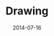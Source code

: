 ---
layout: default
modal-id: 6
date: 2014-07-16
img: drawing.png
alt: image-alt
title: Drawing
# project-date: April 2014
# client: Start Bootstrap
# category: Web Development
description:  <p>Drawing is always fun! </p> <br><br><div class="container portfolio-flex-grid"> <div class="col-lg-9 col-lg-offset-0"> <div class="portfolio-flex-row" > <div class="portfolio-flex-item portfolio-item"> <img src="img/portfolio/drawing/drawing-10.jpg" class="img-responsive"> </div> <div class="portfolio-flex-item portfolio-item"> <img src="img/portfolio/drawing/drawing-1.jpg" class="img-responsive"> </div>  <div class="portfolio-flex-item portfolio-item"> <img src="img/portfolio/drawing/drawing-4.jpg" class="img-responsive"> </div> <div class="portfolio-flex-item portfolio-item"> <img src="img/portfolio/drawing/drawing-2.jpg" class="img-responsive"> </div> <div class="portfolio-flex-item portfolio-item"> <img src="img/portfolio/drawing/drawing-7.jpg" class="img-responsive"> </div> <div class="portfolio-flex-item portfolio-item"> <img src="img/portfolio/drawing/drawing-3.jpg" class="img-responsive"> </div> <div class="portfolio-flex-item portfolio-item"> <img src="img/portfolio/drawing/drawing-6.jpg" class="img-responsive"> </div> <div class="portfolio-flex-item portfolio-item"> <img src="img/portfolio/drawing/drawing-8.jpg" class="img-responsive"> </div> <div class="portfolio-flex-item portfolio-item"> <img src="img/portfolio/drawing/drawing-11.jpg" class="img-responsive"> </div> <div class="portfolio-flex-item portfolio-item"> <img src="img/portfolio/drawing/drawing-5.jpg" class="img-responsive"> </div> <div class="portfolio-flex-item portfolio-item"> <img src="img/portfolio/drawing/drawing-9.jpg" class="img-responsive"> </div></div> </div> </div>
---